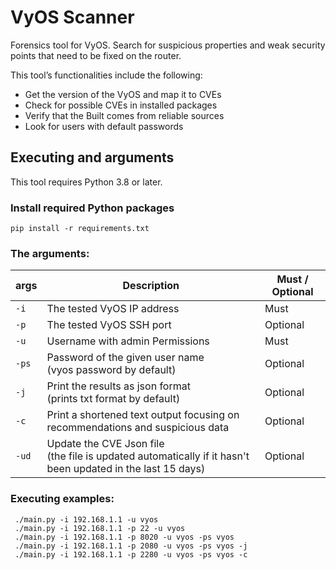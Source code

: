 # VyOS Scanner

Forensics tool for VyOS. Search for suspicious properties and weak security points that need to be fixed on the router.

This tool’s functionalities include the following: 
- Get the version of the VyOS and map it to CVEs 
- Check for possible CVEs in installed packages
- Verify that the Built comes from reliable sources
- Look for users with default passwords

## Executing and arguments

This tool requires Python 3.8 or later. 

### Install required Python packages
`pip install -r requirements.txt`

### The arguments:
 **args**  | **Description**                                                                                                | **Must / Optional**
-----------| ---------------------------------------------------------------------------------------------------------------| -------------------
`-i`       | The tested VyOS IP address                                                                                     | Must
`-p`       | The tested VyOS SSH port                                                                                       | Optional
`-u`       | Username with admin Permissions                                                                                | Must
`-ps`      | Password of the given user name <br>(vyos password by default)                                                 | Optional
`-j`       | Print the results as json format <br>(prints txt format by default)                                            | Optional
`-c`       | Print a shortened text output focusing on recommendations and suspicious data                                  | Optional
`-ud`      | Update the CVE Json file <br>(the file is updated automatically if it hasn't been updated in the last 15 days) | Optional

### Executing examples:
	 ./main.py -i 192.168.1.1 -u vyos
	 ./main.py -i 192.168.1.1 -p 22 -u vyos
	 ./main.py -i 192.168.1.1 -p 8020 -u vyos -ps vyos
	 ./main.py -i 192.168.1.1 -p 2080 -u vyos -ps vyos -j
	 ./main.py -i 192.168.1.1 -p 2280 -u vyos -ps vyos -c
